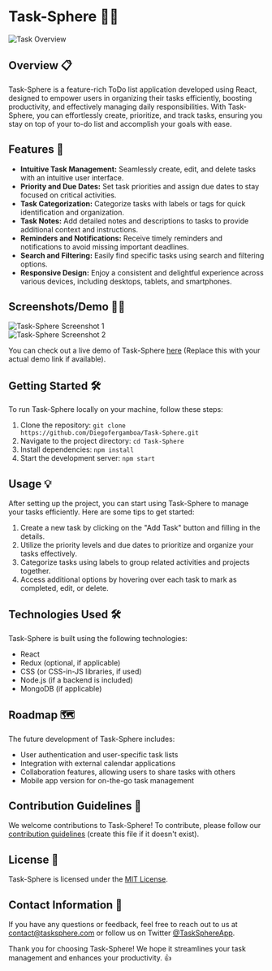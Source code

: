 # Task-Sphere 📝🌐


![Task Overview](.file:///home/diegoh/Pictures/Screenshots/Screenshot%20from%202023-08-13%2017-11-55.png)

## Overview 📋

Task-Sphere is a feature-rich ToDo list application developed using React, designed to empower users in organizing their tasks efficiently, boosting productivity, and effectively managing daily responsibilities. With Task-Sphere, you can effortlessly create, prioritize, and track tasks, ensuring you stay on top of your to-do list and accomplish your goals with ease.

## Features 🚀

- **Intuitive Task Management:** Seamlessly create, edit, and delete tasks with an intuitive user interface.
- **Priority and Due Dates:** Set task priorities and assign due dates to stay focused on critical activities.
- **Task Categorization:** Categorize tasks with labels or tags for quick identification and organization.
- **Task Notes:** Add detailed notes and descriptions to tasks to provide additional context and instructions.
- **Reminders and Notifications:** Receive timely reminders and notifications to avoid missing important deadlines.
- **Search and Filtering:** Easily find specific tasks using search and filtering options.
- **Responsive Design:** Enjoy a consistent and delightful experience across various devices, including desktops, tablets, and smartphones.

## Screenshots/Demo 📸🎥

![Task-Sphere Screenshot 1](task_sphere_screenshot_1.png)  
![Task-Sphere Screenshot 2](task_sphere_screenshot_2.png)

You can check out a live demo of Task-Sphere [here](https://www.tasksphere-demo.com) (Replace this with your actual demo link if available).

## Getting Started 🛠️

To run Task-Sphere locally on your machine, follow these steps:

1. Clone the repository: `git clone https://github.com/Diegofergamboa/Task-Sphere.git`
2. Navigate to the project directory: `cd Task-Sphere`
3. Install dependencies: `npm install`
4. Start the development server: `npm start`

## Usage 💡

After setting up the project, you can start using Task-Sphere to manage your tasks efficiently. Here are some tips to get started:

1. Create a new task by clicking on the "Add Task" button and filling in the details.
2. Utilize the priority levels and due dates to prioritize and organize your tasks effectively.
3. Categorize tasks using labels to group related activities and projects together.
4. Access additional options by hovering over each task to mark as completed, edit, or delete.

## Technologies Used 🛠️

Task-Sphere is built using the following technologies:

- React
- Redux (optional, if applicable)
- CSS (or CSS-in-JS libraries, if used)
- Node.js (if a backend is included)
- MongoDB (if applicable)

## Roadmap 🗺️

The future development of Task-Sphere includes:

- User authentication and user-specific task lists
- Integration with external calendar applications
- Collaboration features, allowing users to share tasks with others
- Mobile app version for on-the-go task management

## Contribution Guidelines 🤝

We welcome contributions to Task-Sphere! To contribute, please follow our [contribution guidelines](CONTRIBUTING.md) (create this file if it doesn't exist).

## License 📜

Task-Sphere is licensed under the [MIT License](LICENSE).

## Contact Information 📧

If you have any questions or feedback, feel free to reach out to us at [contact@tasksphere.com](mailto:contact@tasksphere.com) or follow us on Twitter [@TaskSphereApp](https://twitter.com/TaskSphereApp).

Thank you for choosing Task-Sphere! We hope it streamlines your task management and enhances your productivity. 👍
